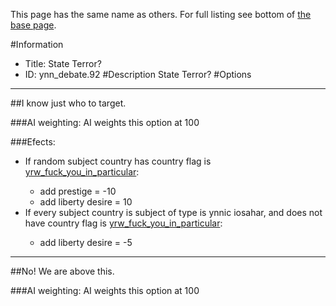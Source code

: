 This page has the same name as others. For full listing see bottom of [the base page](state_terror2.md).

#Information
 - Title: State Terror?
 - ID: ynn_debate.92
#Description
State Terror?
#Options

___
##I know just who to target.

###AI weighting:
AI weights this option at 100


###Efects:<ul><li>If random subject country has country flag is [yrw_fuck_you_in_particular](../flags/yrw_fuck_you_in_particular.md):</li><ul><li>add prestige = -10</li><li>add liberty desire = 10</li></ul><li>If every subject country is subject of type is ynnic iosahar, and does not have country flag is [yrw_fuck_you_in_particular](../flags/yrw_fuck_you_in_particular.md):</li><ul><li>add liberty desire = -5</li></ul></ul>

___
##No! We are above this.

###AI weighting:
AI weights this option at 100

